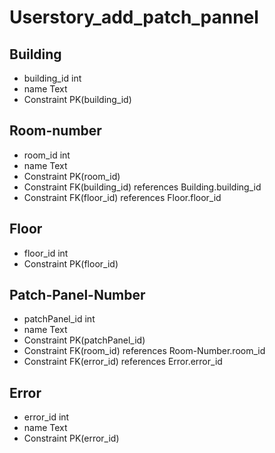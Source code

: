 # Userstory_add_patch_pannel

## Building

* building_id int
* name Text
* Constraint PK(building_id)

## Room-number

* room_id int
* name Text
* Constraint PK(room_id)
* Constraint FK(building_id) references Building.building_id
* Constraint FK(floor_id) references Floor.floor_id

## Floor

* floor_id int
* Constraint PK(floor_id)

## Patch-Panel-Number

* patchPanel_id int
* name Text
* Constraint PK(patchPanel_id)
* Constraint FK(room_id) references Room-Number.room_id
* Constraint FK(error_id) references Error.error_id

## Error

* error_id int
* name Text
* Constraint PK(error_id)